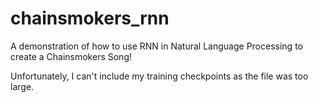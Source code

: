 # chainsmokers_rnn

A demonstration of how to use RNN in Natural Language Processing to create a Chainsmokers Song!

Unfortunately, I can't include my training checkpoints as the file was too large. 

